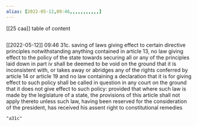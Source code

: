 ```yaml
---
alias: [2022-05-12,09:46,,,,,,,,,,,]
---
```

[[25 caa]]
table of content
```toc
```

[[2022-05-12]] 09:46
31c. saving of laws giving effect to certain directive principles notwithstanding anything contained in article 13, no law giving effect to the policy of the state towards securing all or any of the principles laid down in part iv shall be deemed to be void on the ground that it is inconsistent with, or takes away or abridges any of the rights conferred by article 14 or article 19 and no law containing a declaration that it is for giving effect to such policy shall be called in question in any court on the ground that it does not give effect to such policy: provided that where such law is made by the legislature of a state, the provisions of this article shall not apply thereto unless such law, having been reserved for the consideration of the president, has received his assent right to constitutional remedies
```query
"a31c"
```